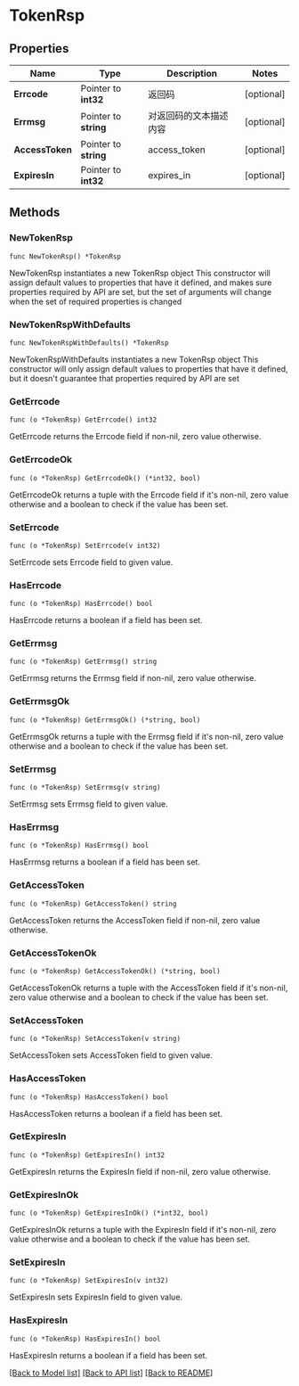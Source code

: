 # TokenRsp

## Properties

Name | Type | Description | Notes
------------ | ------------- | ------------- | -------------
**Errcode** | Pointer to **int32** | 返回码 | [optional] 
**Errmsg** | Pointer to **string** | 对返回码的文本描述内容 | [optional] 
**AccessToken** | Pointer to **string** | access_token | [optional] 
**ExpiresIn** | Pointer to **int32** | expires_in | [optional] 

## Methods

### NewTokenRsp

`func NewTokenRsp() *TokenRsp`

NewTokenRsp instantiates a new TokenRsp object
This constructor will assign default values to properties that have it defined,
and makes sure properties required by API are set, but the set of arguments
will change when the set of required properties is changed

### NewTokenRspWithDefaults

`func NewTokenRspWithDefaults() *TokenRsp`

NewTokenRspWithDefaults instantiates a new TokenRsp object
This constructor will only assign default values to properties that have it defined,
but it doesn't guarantee that properties required by API are set

### GetErrcode

`func (o *TokenRsp) GetErrcode() int32`

GetErrcode returns the Errcode field if non-nil, zero value otherwise.

### GetErrcodeOk

`func (o *TokenRsp) GetErrcodeOk() (*int32, bool)`

GetErrcodeOk returns a tuple with the Errcode field if it's non-nil, zero value otherwise
and a boolean to check if the value has been set.

### SetErrcode

`func (o *TokenRsp) SetErrcode(v int32)`

SetErrcode sets Errcode field to given value.

### HasErrcode

`func (o *TokenRsp) HasErrcode() bool`

HasErrcode returns a boolean if a field has been set.

### GetErrmsg

`func (o *TokenRsp) GetErrmsg() string`

GetErrmsg returns the Errmsg field if non-nil, zero value otherwise.

### GetErrmsgOk

`func (o *TokenRsp) GetErrmsgOk() (*string, bool)`

GetErrmsgOk returns a tuple with the Errmsg field if it's non-nil, zero value otherwise
and a boolean to check if the value has been set.

### SetErrmsg

`func (o *TokenRsp) SetErrmsg(v string)`

SetErrmsg sets Errmsg field to given value.

### HasErrmsg

`func (o *TokenRsp) HasErrmsg() bool`

HasErrmsg returns a boolean if a field has been set.

### GetAccessToken

`func (o *TokenRsp) GetAccessToken() string`

GetAccessToken returns the AccessToken field if non-nil, zero value otherwise.

### GetAccessTokenOk

`func (o *TokenRsp) GetAccessTokenOk() (*string, bool)`

GetAccessTokenOk returns a tuple with the AccessToken field if it's non-nil, zero value otherwise
and a boolean to check if the value has been set.

### SetAccessToken

`func (o *TokenRsp) SetAccessToken(v string)`

SetAccessToken sets AccessToken field to given value.

### HasAccessToken

`func (o *TokenRsp) HasAccessToken() bool`

HasAccessToken returns a boolean if a field has been set.

### GetExpiresIn

`func (o *TokenRsp) GetExpiresIn() int32`

GetExpiresIn returns the ExpiresIn field if non-nil, zero value otherwise.

### GetExpiresInOk

`func (o *TokenRsp) GetExpiresInOk() (*int32, bool)`

GetExpiresInOk returns a tuple with the ExpiresIn field if it's non-nil, zero value otherwise
and a boolean to check if the value has been set.

### SetExpiresIn

`func (o *TokenRsp) SetExpiresIn(v int32)`

SetExpiresIn sets ExpiresIn field to given value.

### HasExpiresIn

`func (o *TokenRsp) HasExpiresIn() bool`

HasExpiresIn returns a boolean if a field has been set.


[[Back to Model list]](../README.md#documentation-for-models) [[Back to API list]](../README.md#documentation-for-api-endpoints) [[Back to README]](../README.md)


